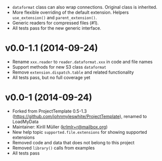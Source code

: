 * `dataformat` class can also wrap connections.  Original class is inherited.
* More flexible overriding of the default extension.  Helpers `use_extension()`
  and `parent_extension()`.
* Generic readers for compressed files (#1).
* All tests pass for the new generic interface.

v0.0-1.1 (2014-09-24)
===

* Rename `xxx.reader` to `reader.dataformat.xxx` in code and file names
* Support methods for new S3 class `dataformat`
* Remove `extension.dispatch.table` and related functionality
* All tests pass, but no full coverage yet

v0.0-1 (2014-09-24)
===

* Forked from ProjectTemplate 0.5-1.3
  (https://github.com/johnmyleswhite/ProjectTemplate), renamed to LoadMyData
* Maintainer: Kirill Müller (krlmlr+r@mailbox.org)
* New help topic `supported.file.extensions` for showing supported extensions
* Removed code and data that does not belong to this project
* Removed `library()` calls from examples
* All tests pass
